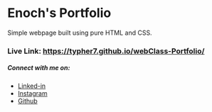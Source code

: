 # Enoch's Portfolio

Simple webpage built using pure HTML and CSS.

### Live Link: https://typher7.github.io/webClass-Portfolio/


##### Connect with me on:

- [Linked-in](https://www.linkedin.com/in/kwameatuahene)
- [Instagram](https://instagram.com/typher07)
- [Github](https://github.com/Typher7)
